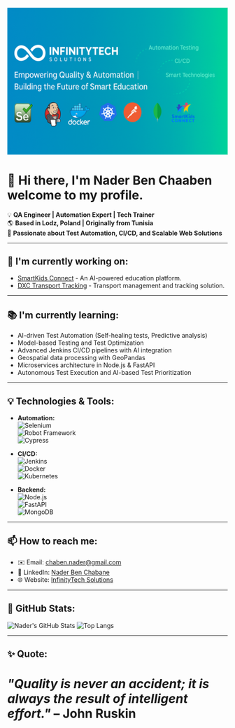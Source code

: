![Header](assets/header.png)


# 👋 Hi there, I'm Nader Ben Chaaben welcome to my profile.  
💡 **QA Engineer | Automation Expert | Tech Trainer**  
🌎 **Based in Lodz, Poland | Originally from Tunisia**  
🔎 **Passionate about Test Automation, CI/CD, and Scalable Web Solutions**  

---

## 🚀 I'm currently working on:
- [SmartKids Connect](https://github.com/InfinityTech-SmartKids) - An AI-powered education platform.
- [DXC Transport Tracking](https://github.com/InfinityTech-DXC) - Transport management and tracking solution.

---

## 📚 I'm currently learning:
- AI-driven Test Automation (Self-healing tests, Predictive analysis)
- Model-based Testing and Test Optimization  
- Advanced Jenkins CI/CD pipelines with AI integration  
- Geospatial data processing with GeoPandas  
- Microservices architecture in Node.js & FastAPI  
- Autonomous Test Execution and AI-based Test Prioritization    

---

## 💡 Technologies & Tools:
- **Automation:**  
  ![Selenium](https://img.shields.io/badge/-Selenium-43B02A?logo=selenium&logoColor=white)  
  ![Robot Framework](https://img.shields.io/badge/-Robot%20Framework-000?logo=robot-framework&logoColor=white)  
  ![Cypress](https://img.shields.io/badge/-Cypress-17202C?logo=cypress&logoColor=white)  

- **CI/CD:**  
  ![Jenkins](https://img.shields.io/badge/-Jenkins-D24939?logo=jenkins&logoColor=white)  
  ![Docker](https://img.shields.io/badge/-Docker-2496ED?logo=docker&logoColor=white)  
  ![Kubernetes](https://img.shields.io/badge/-Kubernetes-326CE5?logo=kubernetes&logoColor=white)  

- **Backend:**  
  ![Node.js](https://img.shields.io/badge/-Node.js-339933?logo=node.js&logoColor=white)  
  ![FastAPI](https://img.shields.io/badge/-FastAPI-009688?logo=fastapi&logoColor=white)  
  ![MongoDB](https://img.shields.io/badge/-MongoDB-47A248?logo=mongodb&logoColor=white)  

---

## 📫 How to reach me:
- ✉️ Email: [chaben.nader@gmail.com](mailto:chaben.nader@gmail.com)  
- 🔗 LinkedIn: [Nader Ben Chabane](https://www.linkedin.com/in/nader-ben-chabane)  
- 🌐 Website: [InfinityTech Solutions](https://infinitytech-solutions.com)  

---

## 🌟 GitHub Stats:
![Nader's GitHub Stats](https://github-readme-stats.vercel.app/api?username=ben-chaaben-nader&show_icons=true&theme=radical)
![Top Langs](https://github-readme-stats.vercel.app/api/top-langs/?username=ben-chaaben-nader&layout=compact&theme=radical)

---

## ✨ **Quote:**  
*"Quality is never an accident; it is always the result of intelligent effort."* – John Ruskin  
=======
